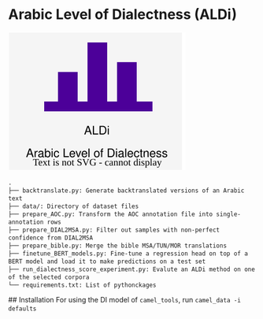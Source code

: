 # Arabic Level of Dialectness (ALDi)
<img src="assets/ALDi_logo.svg" alt="ALDi logo">

```
.
├── backtranslate.py: Generate backtranslated versions of an Arabic text
├── data/: Directory of dataset files
├── prepare_AOC.py: Transform the AOC annotation file into single-annotation rows
├── prepare_DIAL2MSA.py: Filter out samples with non-perfect confidence from DIAL2MSA
├── prepare_bible.py: Merge the bible MSA/TUN/MOR translations
├── finetune_BERT_models.py: Fine-tune a regression head on top of a BERT model and load it to make predictions on a test set
├── run_dialectness_score_experiment.py: Evalute an ALDi method on one of the selected corpora
└── requirements.txt: List of pythonckages
```

## Installation
For using the DI model of `camel_tools`, run `camel_data -i defaults`

